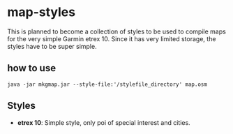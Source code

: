# map-styles

This is planned to become a collection of styles to be used to compile maps for the very simple Garmin etrex 10. Since it has very limited storage, the styles have to be super simple.

## how to use

```java -jar mkgmap.jar --style-file:'/stylefile_directory' map.osm```

## Styles
- **etrex 10**: Simple style, only poi of special interest and cities.



